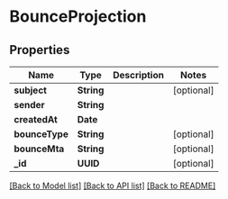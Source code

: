 # BounceProjection

## Properties
Name | Type | Description | Notes
------------ | ------------- | ------------- | -------------
**subject** | **String** |  | [optional] 
**sender** | **String** |  | 
**createdAt** | **Date** |  | 
**bounceType** | **String** |  | [optional] 
**bounceMta** | **String** |  | [optional] 
**_id** | **UUID** |  | [optional] 

[[Back to Model list]](../README#documentation-for-models) [[Back to API list]](../README#documentation-for-api-endpoints) [[Back to README]](../README)


